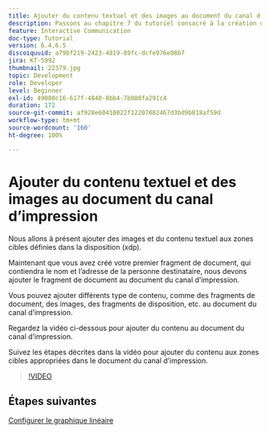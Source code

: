 ```yaml
---
title: Ajouter du contenu textuel et des images au document du canal d’impression
description: Passons au chapitre 7 du tutoriel consacré à la création de votre premier document de communication interactive. Nous allons à présent ajouter des images et du contenu textuel aux zones cibles définies dans la disposition (xdp).
feature: Interactive Communication
doc-type: Tutorial
version: 6.4,6.5
discoiquuid: a79bf219-2423-4819-89fc-dcfe976e08b7
jira: KT-5992
thumbnail: 22379.jpg
topic: Development
role: Developer
level: Beginner
exl-id: 49080c16-617f-4840-8bb4-7b080fa291c4
duration: 172
source-git-commit: af928e60410022f12207082467d3bd9b818af59d
workflow-type: tm+mt
source-wordcount: '160'
ht-degree: 100%

---
```


# Ajouter du contenu textuel et des images au document du canal d’impression

Nous allons à présent ajouter des images et du contenu textuel aux zones cibles définies dans la disposition (xdp).

Maintenant que vous avez créé votre premier fragment de document, qui contiendra le nom et l’adresse de la personne destinataire, nous devons ajouter le fragment de document au document du canal d’impression.

Vous pouvez ajouter différents type de contenu, comme des fragments de document, des images, des fragments de disposition, etc. au document du canal d’impression.

Regardez la vidéo ci-dessous pour ajouter du contenu au document du canal d’impression.

Suivez les étapes décrites dans la vidéo pour ajouter du contenu aux zones cibles appropriées dans le document du canal d’impression.

>[!VIDEO](https://video.tv.adobe.com/v/22379?quality=12&learn=on)

## Étapes suivantes

[Configurer le graphique linéaire](./configuring-line-chart.md)
